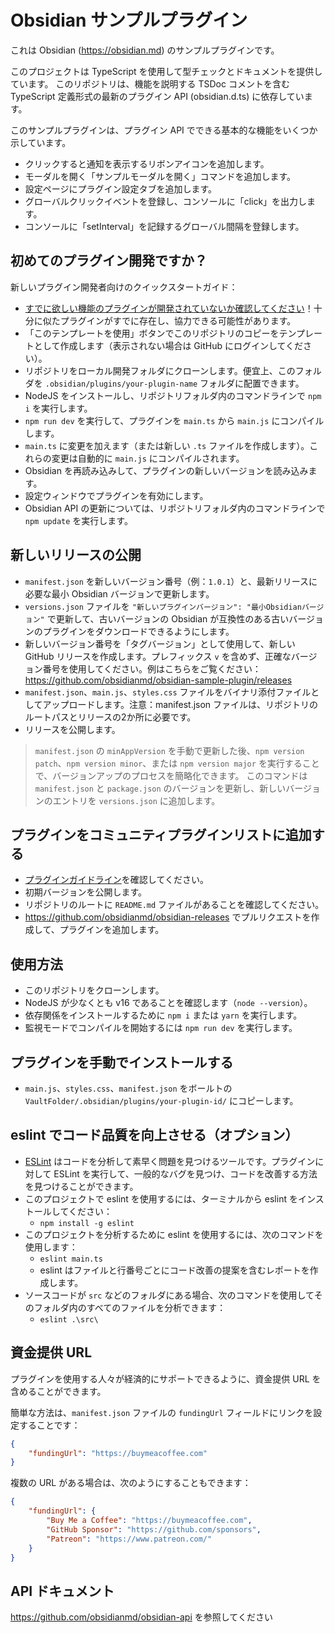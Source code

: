 # Obsidian サンプルプラグイン

これは Obsidian (https://obsidian.md) のサンプルプラグインです。

このプロジェクトは TypeScript を使用して型チェックとドキュメントを提供しています。
このリポジトリは、機能を説明する TSDoc コメントを含む TypeScript 定義形式の最新のプラグイン API (obsidian.d.ts) に依存しています。

このサンプルプラグインは、プラグイン API でできる基本的な機能をいくつか示しています。
- クリックすると通知を表示するリボンアイコンを追加します。
- モーダルを開く「サンプルモーダルを開く」コマンドを追加します。
- 設定ページにプラグイン設定タブを追加します。
- グローバルクリックイベントを登録し、コンソールに「click」を出力します。
- コンソールに「setInterval」を記録するグローバル間隔を登録します。

## 初めてのプラグイン開発ですか？

新しいプラグイン開発者向けのクイックスタートガイド：

- [すでに欲しい機能のプラグインが開発されていないか確認してください](https://obsidian.md/plugins)！十分に似たプラグインがすでに存在し、協力できる可能性があります。
- 「このテンプレートを使用」ボタンでこのリポジトリのコピーをテンプレートとして作成します（表示されない場合は GitHub にログインしてください）。
- リポジトリをローカル開発フォルダにクローンします。便宜上、このフォルダを `.obsidian/plugins/your-plugin-name` フォルダに配置できます。
- NodeJS をインストールし、リポジトリフォルダ内のコマンドラインで `npm i` を実行します。
- `npm run dev` を実行して、プラグインを `main.ts` から `main.js` にコンパイルします。
- `main.ts` に変更を加えます（または新しい `.ts` ファイルを作成します）。これらの変更は自動的に `main.js` にコンパイルされます。
- Obsidian を再読み込みして、プラグインの新しいバージョンを読み込みます。
- 設定ウィンドウでプラグインを有効にします。
- Obsidian API の更新については、リポジトリフォルダ内のコマンドラインで `npm update` を実行します。

## 新しいリリースの公開

- `manifest.json` を新しいバージョン番号（例：`1.0.1`）と、最新リリースに必要な最小 Obsidian バージョンで更新します。
- `versions.json` ファイルを `"新しいプラグインバージョン": "最小Obsidianバージョン"` で更新して、古いバージョンの Obsidian が互換性のある古いバージョンのプラグインをダウンロードできるようにします。
- 新しいバージョン番号を「タグバージョン」として使用して、新しい GitHub リリースを作成します。プレフィックス `v` を含めず、正確なバージョン番号を使用してください。例はこちらをご覧ください：https://github.com/obsidianmd/obsidian-sample-plugin/releases
- `manifest.json`、`main.js`、`styles.css` ファイルをバイナリ添付ファイルとしてアップロードします。注意：manifest.json ファイルは、リポジトリのルートパスとリリースの2か所に必要です。
- リリースを公開します。

> `manifest.json` の `minAppVersion` を手動で更新した後、`npm version patch`、`npm version minor`、または `npm version major` を実行することで、バージョンアップのプロセスを簡略化できます。
> このコマンドは `manifest.json` と `package.json` のバージョンを更新し、新しいバージョンのエントリを `versions.json` に追加します。

## プラグインをコミュニティプラグインリストに追加する

- [プラグインガイドライン](https://docs.obsidian.md/Plugins/Releasing/Plugin+guidelines)を確認してください。
- 初期バージョンを公開します。
- リポジトリのルートに `README.md` ファイルがあることを確認してください。
- https://github.com/obsidianmd/obsidian-releases でプルリクエストを作成して、プラグインを追加します。

## 使用方法

- このリポジトリをクローンします。
- NodeJS が少なくとも v16 であることを確認します（`node --version`）。
- 依存関係をインストールするために `npm i` または `yarn` を実行します。
- 監視モードでコンパイルを開始するには `npm run dev` を実行します。

## プラグインを手動でインストールする

- `main.js`、`styles.css`、`manifest.json` をボールトの `VaultFolder/.obsidian/plugins/your-plugin-id/` にコピーします。

## eslint でコード品質を向上させる（オプション）
- [ESLint](https://eslint.org/) はコードを分析して素早く問題を見つけるツールです。プラグインに対して ESLint を実行して、一般的なバグを見つけ、コードを改善する方法を見つけることができます。
- このプロジェクトで eslint を使用するには、ターミナルから eslint をインストールしてください：
  - `npm install -g eslint`
- このプロジェクトを分析するために eslint を使用するには、次のコマンドを使用します：
  - `eslint main.ts`
  - eslint はファイルと行番号ごとにコード改善の提案を含むレポートを作成します。
- ソースコードが `src` などのフォルダにある場合、次のコマンドを使用してそのフォルダ内のすべてのファイルを分析できます：
  - `eslint .\src\`

## 資金提供 URL

プラグインを使用する人々が経済的にサポートできるように、資金提供 URL を含めることができます。

簡単な方法は、`manifest.json` ファイルの `fundingUrl` フィールドにリンクを設定することです：

```json
{
    "fundingUrl": "https://buymeacoffee.com"
}
```

複数の URL がある場合は、次のようにすることもできます：

```json
{
    "fundingUrl": {
        "Buy Me a Coffee": "https://buymeacoffee.com",
        "GitHub Sponsor": "https://github.com/sponsors",
        "Patreon": "https://www.patreon.com/"
    }
}
```

## API ドキュメント

https://github.com/obsidianmd/obsidian-api を参照してください
